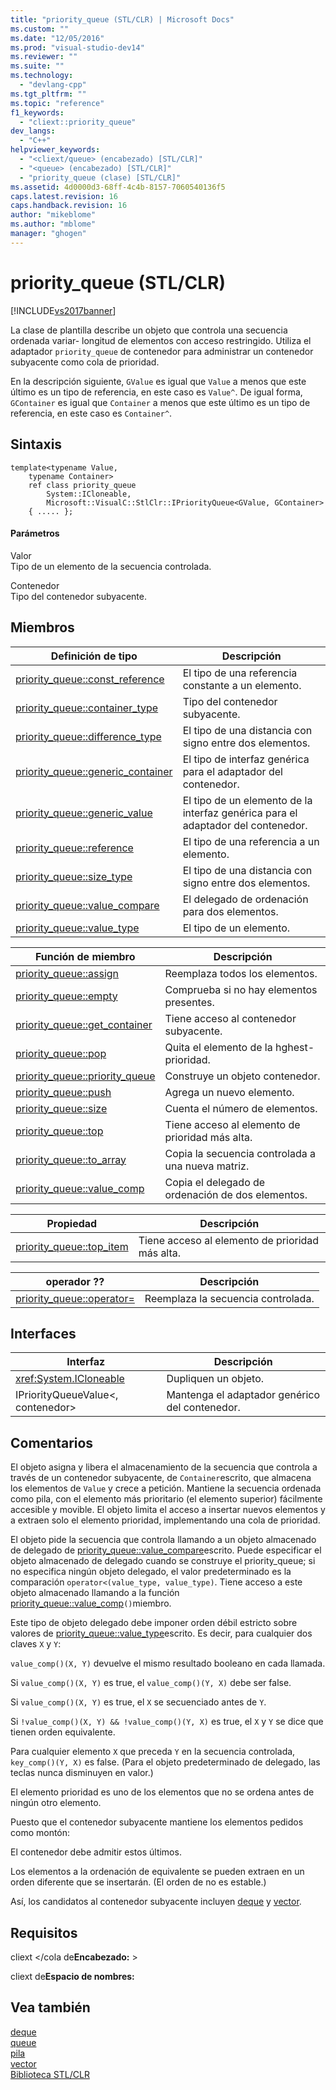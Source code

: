 ```yaml
---
title: "priority_queue (STL/CLR) | Microsoft Docs"
ms.custom: ""
ms.date: "12/05/2016"
ms.prod: "visual-studio-dev14"
ms.reviewer: ""
ms.suite: ""
ms.technology: 
  - "devlang-cpp"
ms.tgt_pltfrm: ""
ms.topic: "reference"
f1_keywords: 
  - "cliext::priority_queue"
dev_langs: 
  - "C++"
helpviewer_keywords: 
  - "<cliext/queue> (encabezado) [STL/CLR]"
  - "<queue> (encabezado) [STL/CLR]"
  - "priority_queue (clase) [STL/CLR]"
ms.assetid: 4d0000d3-68ff-4c4b-8157-7060540136f5
caps.latest.revision: 16
caps.handback.revision: 16
author: "mikeblome"
ms.author: "mblome"
manager: "ghogen"
---
```

# priority_queue (STL/CLR)
[!INCLUDE[vs2017banner](../assembler/inline/includes/vs2017banner.md)]

La clase de plantilla describe un objeto que controla una secuencia ordenada variar\- longitud de elementos con acceso restringido.  Utiliza el adaptador `priority_queue` de contenedor para administrar un contenedor subyacente como cola de prioridad.  
  
 En la descripción siguiente, `GValue` es igual que `Value` a menos que este último es un tipo de referencia, en este caso es `Value^`.  De igual forma, `GContainer` es igual que `Container` a menos que este último es un tipo de referencia, en este caso es `Container^`.  
  
## Sintaxis  
  
```  
template<typename Value,  
    typename Container>  
    ref class priority_queue  
        System::ICloneable,  
        Microsoft::VisualC::StlClr::IPriorityQueue<GValue, GContainer>  
    { ..... };  
```  
  
#### Parámetros  
 Valor  
 Tipo de un elemento de la secuencia controlada.  
  
 Contenedor  
 Tipo del contenedor subyacente.  
  
## Miembros  
  
|Definición de tipo|Descripción|  
|------------------------|-----------------|  
|[priority\_queue::const\_reference](../dotnet/priority-queue-const-reference-stl-clr.md)|El tipo de una referencia constante a un elemento.|  
|[priority\_queue::container\_type](../dotnet/priority-queue-container-type-stl-clr.md)|Tipo del contenedor subyacente.|  
|[priority\_queue::difference\_type](../dotnet/priority-queue-difference-type-stl-clr.md)|El tipo de una distancia con signo entre dos elementos.|  
|[priority\_queue::generic\_container](../dotnet/priority-queue-generic-container-stl-clr.md)|El tipo de interfaz genérica para el adaptador del contenedor.|  
|[priority\_queue::generic\_value](../dotnet/priority-queue-generic-value-stl-clr.md)|El tipo de un elemento de la interfaz genérica para el adaptador del contenedor.|  
|[priority\_queue::reference](../dotnet/priority-queue-reference-stl-clr.md)|El tipo de una referencia a un elemento.|  
|[priority\_queue::size\_type](../dotnet/priority-queue-size-type-stl-clr.md)|El tipo de una distancia con signo entre dos elementos.|  
|[priority\_queue::value\_compare](../dotnet/priority-queue-value-compare-stl-clr.md)|El delegado de ordenación para dos elementos.|  
|[priority\_queue::value\_type](../dotnet/priority-queue-value-type-stl-clr.md)|El tipo de un elemento.|  
  
|Función de miembro|Descripción|  
|------------------------|-----------------|  
|[priority\_queue::assign](../dotnet/priority-queue-assign-stl-clr.md)|Reemplaza todos los elementos.|  
|[priority\_queue::empty](../dotnet/priority-queue-empty-stl-clr.md)|Comprueba si no hay elementos presentes.|  
|[priority\_queue::get\_container](../dotnet/priority-queue-get-container-stl-clr.md)|Tiene acceso al contenedor subyacente.|  
|[priority\_queue::pop](../dotnet/priority-queue-pop-stl-clr.md)|Quita el elemento de la hghest\-prioridad.|  
|[priority\_queue::priority\_queue](../dotnet/priority-queue-priority-queue-stl-clr.md)|Construye un objeto contenedor.|  
|[priority\_queue::push](../dotnet/priority-queue-push-stl-clr.md)|Agrega un nuevo elemento.|  
|[priority\_queue::size](../dotnet/priority-queue-size-stl-clr.md)|Cuenta el número de elementos.|  
|[priority\_queue::top](../dotnet/priority-queue-top-stl-clr.md)|Tiene acceso al elemento de prioridad más alta.|  
|[priority\_queue::to\_array](../dotnet/priority-queue-to-array-stl-clr.md)|Copia la secuencia controlada a una nueva matriz.|  
|[priority\_queue::value\_comp](../dotnet/priority-queue-value-comp-stl-clr.md)|Copia el delegado de ordenación de dos elementos.|  
  
|Propiedad|Descripción|  
|---------------|-----------------|  
|[priority\_queue::top\_item](../dotnet/priority-queue-top-item-stl-clr.md)|Tiene acceso al elemento de prioridad más alta.|  
  
|operador ??|Descripción|  
|-----------------|-----------------|  
|[priority\_queue::operator\=](../dotnet/priority-queue-operator-assign-stl-clr.md)|Reemplaza la secuencia controlada.|  
  
## Interfaces  
  
|Interfaz|Descripción|  
|--------------|-----------------|  
|<xref:System.ICloneable>|Dupliquen un objeto.|  
|IPriorityQueueValue\<, contenedor\>|Mantenga el adaptador genérico del contenedor.|  
  
## Comentarios  
 El objeto asigna y libera el almacenamiento de la secuencia que controla a través de un contenedor subyacente, de `Container`escrito, que almacena los elementos de `Value` y crece a petición.  Mantiene la secuencia ordenada como pila, con el elemento más prioritario \(el elemento superior\) fácilmente accesible y movible.  El objeto limita el acceso a insertar nuevos elementos y a extraen solo el elemento prioridad, implementando una cola de prioridad.  
  
 El objeto pide la secuencia que controla llamando a un objeto almacenado de delegado de [priority\_queue::value\_compare](../dotnet/priority-queue-value-compare-stl-clr.md)escrito.  Puede especificar el objeto almacenado de delegado cuando se construye el priority\_queue; si no especifica ningún objeto delegado, el valor predeterminado es la comparación `operator<(value_type, value_type)`.  Tiene acceso a este objeto almacenado llamando a la función [priority\_queue::value\_comp](../dotnet/priority-queue-value-comp-stl-clr.md)`()`miembro.  
  
 Este tipo de objeto delegado debe imponer orden débil estricto sobre valores de [priority\_queue::value\_type](../dotnet/priority-queue-value-type-stl-clr.md)escrito.  Es decir, para cualquier dos claves `X` y `Y`:  
  
 `value_comp()(X, Y)` devuelve el mismo resultado booleano en cada llamada.  
  
 Si `value_comp()(X, Y)` es true, el `value_comp()(Y, X)` debe ser false.  
  
 Si `value_comp()(X, Y)` es true, el `X` se secuenciado antes de `Y`.  
  
 Si `!value_comp()(X, Y) && !value_comp()(Y, X)` es true, el `X` y `Y` se dice que tienen orden equivalente.  
  
 Para cualquier elemento `X` que preceda `Y` en la secuencia controlada, `key_comp()(Y, X)` es false. \(Para el objeto predeterminado de delegado, las teclas nunca disminuyen en valor.\)  
  
 El elemento prioridad es uno de los elementos que no se ordena antes de ningún otro elemento.  
  
 Puesto que el contenedor subyacente mantiene los elementos pedidos como montón:  
  
 El contenedor debe admitir estos últimos.  
  
 Los elementos a la ordenación de equivalente se pueden extraen en un orden diferente que se insertarán. \(El orden de no es estable.\)  
  
 Así, los candidatos al contenedor subyacente incluyen [deque](../dotnet/deque-stl-clr.md) y [vector](../dotnet/vector-stl-clr.md).  
  
## Requisitos  
 cliext \<\/cola de**Encabezado:** \>  
  
 cliext de**Espacio de nombres:**  
  
## Vea también  
 [deque](../dotnet/deque-stl-clr.md)   
 [queue](../dotnet/queue-stl-clr.md)   
 [pila](../dotnet/stack-stl-clr.md)   
 [vector](../dotnet/vector-stl-clr.md)   
 [Biblioteca STL\/CLR](../dotnet/stl-clr-library-reference.md)